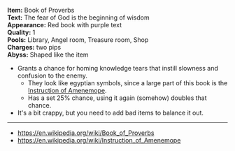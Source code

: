 **Item:** Book of Proverbs
<br>
**Text:** The fear of God is the beginning of wisdom
<br>
**Appearance:** Red book with purple text
<br>
**Quality:** 1
<br>
**Pools:** Library, Angel room, Treasure room, Shop
<br>
**Charges:** two pips
<br>
**Abyss:** Shaped like the item

- Grants a chance for homing knowledge tears that instill slowness and confusion to the enemy.
  - They look like egyptian symbols, since a large part of this book is the [Instruction of Amenemope](https://en.wikipedia.org/wiki/Instruction_of_Amenemope).
  - Has a set 25% chance, using it again (somehow) doubles that chance.
- It's a bit crappy, but you need to add bad items to balance it out.

---

- https://en.wikipedia.org/wiki/Book_of_Proverbs
- https://en.wikipedia.org/wiki/Instruction_of_Amenemope